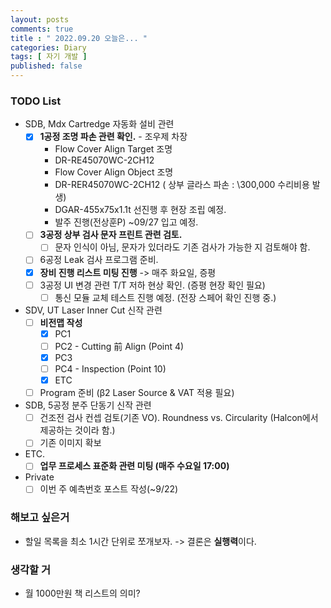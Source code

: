 ```yaml
---
layout: posts
comments: true
title : " 2022.09.20 오늘은... "
categories: Diary
tags: [ 자기 개발 ]
published: false
---
```


### TODO List

- SDB, Mdx Cartredge 자동화 설비 관련
  - [x] **1공정 조명 파손 관련 확인.** - 조우제 차장
    - Flow Cover Align Target 조명
    - DR-RE45070WC-2CH12
    - Flow Cover Align Object 조명
    - DR-RER45070WC-2CH12 ( 상부 글라스 파손 : \300,000 수리비용 발생)
    - DGAR-455x75x1.1t 선진행 후 현장 조립 예정.
    - 발주 진행(전상훈P) ~09/27 입고 예정.
  - [ ] **3공정 상부 검사 문자 프린트 관련 검토.**
    - [ ] 문자 인식이 아님, 문자가 있더라도 기존 검사가 가능한 지 검토해야 함.
  - [ ] 6공정 Leak 검사 프로그램 준비.
  - [x] **장비 진행 리스트 미팅 진행** -> 매주 화요일, 증평
  - [ ] 3공정 UI 변경 관련 T/T 저하 현상 확인. (증평 현장 확인 필요)
    - [ ] 통신 모듈 교체 테스트 진행 예정. (전장 스페어 확인 진행 중.)

- SDV, UT Laser Inner Cut 신작 관련
  - [ ] **비전맵 작성**
    - [x] PC1
    - [ ] PC2 - Cutting 前 Align (Point 4)
    - [x] PC3
    - [ ] PC4 - Inspection (Point 10)
    - [x] ETC
  - [ ] Program 준비 (β2 Laser Source & VAT 적용 필요)

- SDB, 5공정 분주 단동기 신작 관련
  - [ ] 건조전 검사 컨셉 검토(기존 VO). Roundness vs. Circularity (Halcon에서 제공하는 것이라 함.)
  - [ ] 기존 이미지 확보

- ETC.
  - [ ] **업무 프로세스 표준화 관련 미팅 (매주 수요일 17:00)**

- Private
  - [ ] 이번 주 예측번호 포스트 작성(~9/22)

### 해보고 싶은거

- 할일 목록을 최소 1시간 단위로 쪼개보자. -> 결론은 **실행력**이다.

### 생각할 거

- 월 1000만원 책 리스트의 의미?
